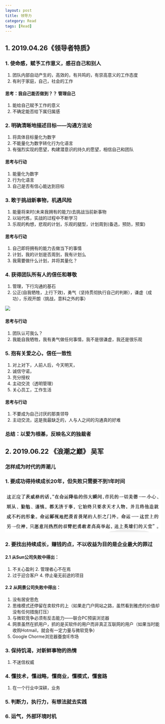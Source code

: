 ```yaml
---
layout: post
title: 领导力
category: Read
tags: [Read]
---
```



## 1. 2019.04.26《领导者特质》

### 1. 使命感，赋予工作意义，感召自己和别人
1. 团队内部自动产生的，高效的，有共鸣的，有崇高意义的工作态度
2. 有利于家庭，自己，社会的工作

#### 思考：我自己能否做到？？ 管理自己
1. 能给自己赋予工作的意义
2. 不确定能否给下属归属感

### 2. 明确清晰地描述目标——沟通方法论
1. 将具体目标量化为数字
2. 不能量化为数字转化行为化语言
3. 有强烈实现的愿望，构建潜意识的持久的愿望，相信自己和团队

#### 思考与行动
1. 能量化为数字
2. 行为化语言
3. 自己是否有信心能达到目标

### 3. 敢于挑战新事物，机遇风险
1. 能量将来时(未来我拥有的能力)去挑战当前新事物
2. 以站代练，实战的过程中不断学习
3. 乐观的构想，悲观的计划，乐观的腿型，计划周到(备选，预防，预案)

#### 思考与行动
1. 自己即将拥有的能力去做当下的事情
2. 计划，我的计划是否周到，我有计划么
3. 我需要做什么计划，并将其量化？

### 4. 获得团队所有人的信任和尊敬
1. 管理，下行沟通的基石
2. 公正(自我牺牲，上行下效)，勇气（坚持贯彻执行自己的判断），谦虚（成功），乐观开朗（挑战，意料之外的事）

![](![](https://raw.githubusercontent.com/rlq/image/master/leader/l1.png))
#### 思考与行动
1. 团队认可我么？
2. 我能自我牺牲，我有勇气做任何事情，我不是很谦虚，我还是很乐观

### 5. 抱有关爱之心，信任一致性
1. 对上对下，人前人后，今天明天，
2. 诚信守诺，
3. 充分授权
4. 主动交流（透明管理）
5. 关心员工，工作生活

#### 思考与行动
1. 不要成为自己讨厌的那类领导
2. 主动交流，这是我最缺乏的，人与人之间的沟通真的好难

### 总结：以爱为根基，反映名义的独裁者



## 2. 2019.06.22 《浪潮之巅》 吴军
### 怎样成为时代的弄潮儿

### 1. 要成功得持续成长20年，但失败只需要不到1年时间
![](https://raw.githubusercontent.com/rlq/image/master/leader/l2.png)

### 2. 要找出持续成长，赚钱的点，不以收益为目的是企业最大的罪过
#### 2.1 从Sun公司失败中得出：
1. 不关心盈利 2. 管理者心不在焉
3. 过于迎合客户  4. 停止毫无前途的项目

#### 2.2 从网景公司失败中得出：
1. 没有居安思危  
2. 思维模式还停留在卖软件的上（如果走门户网站之路，虽然看到雅虎的价值却没有任何措施打压）
3. 与微软竞争必须有反击能力——联合PC预装浏览器 
4. 网景虽然在抓用户，抓的是买软件的用户而非真正互联网的用户（如果当时能收购Hotmail，就会有一定力量与微软竞争）
5. Google Chorme浏览器蚕食IE市场

### 3. 保持饥渴，对新鲜事物的热情
1. 不迷信权威

### 4. 懂技术，懂战略，懂商业，懂模式，懂套路
1. 在一个行业中深耕，业务

### 5. 判断力，执行力，有想法就去实践
### 6. 运气，外部环境时机
